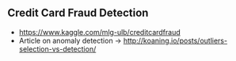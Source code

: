 ## Credit Card Fraud Detection
* https://www.kaggle.com/mlg-ulb/creditcardfraud
* Article on anomaly detection -> http://koaning.io/posts/outliers-selection-vs-detection/